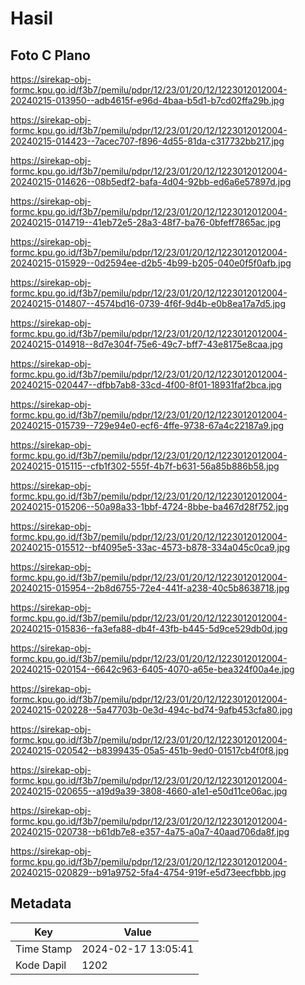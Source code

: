 # Hasil

## Foto C Plano

https://sirekap-obj-formc.kpu.go.id/f3b7/pemilu/pdpr/12/23/01/20/12/1223012012004-20240215-013950--adb4615f-e96d-4baa-b5d1-b7cd02ffa29b.jpg

https://sirekap-obj-formc.kpu.go.id/f3b7/pemilu/pdpr/12/23/01/20/12/1223012012004-20240215-014423--7acec707-f896-4d55-81da-c317732bb217.jpg

https://sirekap-obj-formc.kpu.go.id/f3b7/pemilu/pdpr/12/23/01/20/12/1223012012004-20240215-014626--08b5edf2-bafa-4d04-92bb-ed6a6e57897d.jpg

https://sirekap-obj-formc.kpu.go.id/f3b7/pemilu/pdpr/12/23/01/20/12/1223012012004-20240215-014719--41eb72e5-28a3-48f7-ba76-0bfeff7865ac.jpg

https://sirekap-obj-formc.kpu.go.id/f3b7/pemilu/pdpr/12/23/01/20/12/1223012012004-20240215-015929--0d2594ee-d2b5-4b99-b205-040e0f5f0afb.jpg

https://sirekap-obj-formc.kpu.go.id/f3b7/pemilu/pdpr/12/23/01/20/12/1223012012004-20240215-014807--4574bd16-0739-4f6f-9d4b-e0b8ea17a7d5.jpg

https://sirekap-obj-formc.kpu.go.id/f3b7/pemilu/pdpr/12/23/01/20/12/1223012012004-20240215-014918--8d7e304f-75e6-49c7-bff7-43e8175e8caa.jpg

https://sirekap-obj-formc.kpu.go.id/f3b7/pemilu/pdpr/12/23/01/20/12/1223012012004-20240215-020447--dfbb7ab8-33cd-4f00-8f01-18931faf2bca.jpg

https://sirekap-obj-formc.kpu.go.id/f3b7/pemilu/pdpr/12/23/01/20/12/1223012012004-20240215-015739--729e94e0-ecf6-4ffe-9738-67a4c22187a9.jpg

https://sirekap-obj-formc.kpu.go.id/f3b7/pemilu/pdpr/12/23/01/20/12/1223012012004-20240215-015115--cfb1f302-555f-4b7f-b631-56a85b886b58.jpg

https://sirekap-obj-formc.kpu.go.id/f3b7/pemilu/pdpr/12/23/01/20/12/1223012012004-20240215-015206--50a98a33-1bbf-4724-8bbe-ba467d28f752.jpg

https://sirekap-obj-formc.kpu.go.id/f3b7/pemilu/pdpr/12/23/01/20/12/1223012012004-20240215-015512--bf4095e5-33ac-4573-b878-334a045c0ca9.jpg

https://sirekap-obj-formc.kpu.go.id/f3b7/pemilu/pdpr/12/23/01/20/12/1223012012004-20240215-015954--2b8d6755-72e4-441f-a238-40c5b8638718.jpg

https://sirekap-obj-formc.kpu.go.id/f3b7/pemilu/pdpr/12/23/01/20/12/1223012012004-20240215-015836--fa3efa88-db4f-43fb-b445-5d9ce529db0d.jpg

https://sirekap-obj-formc.kpu.go.id/f3b7/pemilu/pdpr/12/23/01/20/12/1223012012004-20240215-020154--6642c963-6405-4070-a65e-bea324f00a4e.jpg

https://sirekap-obj-formc.kpu.go.id/f3b7/pemilu/pdpr/12/23/01/20/12/1223012012004-20240215-020228--5a47703b-0e3d-494c-bd74-9afb453cfa80.jpg

https://sirekap-obj-formc.kpu.go.id/f3b7/pemilu/pdpr/12/23/01/20/12/1223012012004-20240215-020542--b8399435-05a5-451b-9ed0-01517cb4f0f8.jpg

https://sirekap-obj-formc.kpu.go.id/f3b7/pemilu/pdpr/12/23/01/20/12/1223012012004-20240215-020655--a19d9a39-3808-4660-a1e1-e50d11ce06ac.jpg

https://sirekap-obj-formc.kpu.go.id/f3b7/pemilu/pdpr/12/23/01/20/12/1223012012004-20240215-020738--b61db7e8-e357-4a75-a0a7-40aad706da8f.jpg

https://sirekap-obj-formc.kpu.go.id/f3b7/pemilu/pdpr/12/23/01/20/12/1223012012004-20240215-020829--b91a9752-5fa4-4754-919f-e5d73eecfbbb.jpg


## Metadata

| Key        | Value               |
| ---------- | ------------------- |
| Time Stamp | 2024-02-17 13:05:41 |
| Kode Dapil | 1202                |




